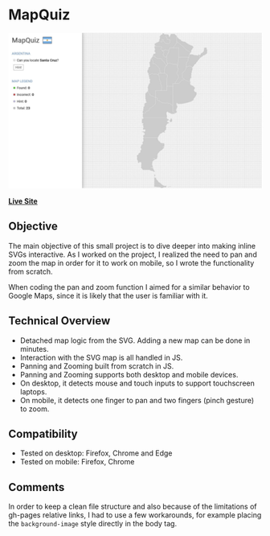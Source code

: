 # MapQuiz

![MapQuiz](./gh-image.jpg)

[**Live Site**](https://montee-diego.github.io/map-quiz/)

## Objective

The main objective of this small project is to dive deeper into making inline SVGs interactive. As
I worked on the project, I realized the need to pan and zoom the map in order for it to work on
mobile, so I wrote the functionality from scratch.

When coding the pan and zoom function I aimed for a similar behavior to Google Maps, since it is
likely that the user is familiar with it.

## Technical Overview

- Detached map logic from the SVG. Adding a new map can be done in minutes.
- Interaction with the SVG map is all handled in JS.
- Panning and Zooming built from scratch in JS.
- Panning and Zooming supports both desktop and mobile devices.
- On desktop, it detects mouse and touch inputs to support touchscreen laptops.
- On mobile, it detects one finger to pan and two fingers (pinch gesture) to zoom.

## Compatibility

- Tested on desktop: Firefox, Chrome and Edge
- Tested on mobile: Firefox, Chrome

## Comments

In order to keep a clean file structure and also because of the limitations of gh-pages relative
links, I had to use a few workarounds, for example placing the `background-image` style directly in
the body tag.
